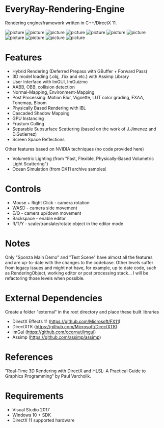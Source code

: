 # EveryRay-Rendering-Engine
Rendering engine/framework written in C++/DirectX 11. 

![picture](screenshots/EveryRayEditor.png)
![picture](screenshots/EveryRayPBR.png)
![picture](screenshots/EveryRayCSM.png)
![picture](screenshots/EveryRayInstancing.png)
![picture](screenshots/EveryRayFrustumCulling.png)
![picture](screenshots/EveryRaySSSS.png)
![picture](screenshots/EveryRayPostProcessing.png)
![picture](screenshots/EveryRayWater.png)
![picture](screenshots/EveryRayCollisionDetection.png)
![picture](screenshots/EveryRaySSR.png)
![picture](screenshots/EveryRayTestScene.png)

# Features
- Hybrid Rendering (Deferred Prepass with GBuffer + Forward Pass)
- 3D model loading (.obj, .fbx and etc.) with Assimp Library
- User Interface with ImGUI, ImGuizmo
- AABB, OBB, collision detection
- Normal-Mapping, Environment-Mapping
- Post Processing: Motion Blur, Vignette, LUT color grading, FXAA, Tonemap, Bloom
- Physically Based Rendering with IBL
- Cascaded Shadow Mapping
- GPU Instancing
- Frustum Culling
- Separable Subsurface Scattering (based on the work of J.Jimenez and D.Gutierrez)
- Screen Space Reflections

Other features based on NVIDIA techniques (no code provided here)
- Volumetric Lighting (from "Fast, Flexible, Physically-Based Volumetric Light Scattering")
- Ocean Simulation (from DX11 archive samples)

# Controls
- Mouse + Right Click - camera rotation
- WASD - camera side movement
- E/Q - camera up/down movement
- Backspace - enable editor
- R/T/Y - scale/translate/rotate object in the editor mode

# Notes
Only "Sponza Main Demo" and "Test Scene" have almost all the features and are up-to-date with the changes to the codebase. Other levels suffer from legacy issues and might not have, for example, up to date code, such as RenderingObject, working editor or post processing stack... I will be refactoring those levels when possible. 

# External Dependencies
Create a folder "external" in the root directory and place these built libraries
- DirectX Effects 11 (https://github.com/Microsoft/FX11)
- DirectXTK (https://github.com/Microsoft/DirectXTK)
- ImGui (https://github.com/ocornut/imgui)
- Assimp (https://github.com/assimp/assimp)

# References
"Real-Time 3D Rendering with DirectX and HLSL: A Practical Guide to Graphics Programming" by Paul Varcholik.

# Requirements
- Visual Studio 2017
- Windows 10 + SDK
- DirectX 11 supported hardware
